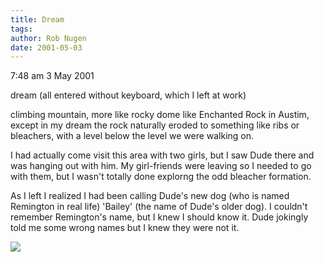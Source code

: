 ```yaml
---
title: Dream
tags: 
author: Rob Nugen
date: 2001-05-03
---
```


<p class=date>7:48 am 3 May 2001</p>

<p class=note>dream (all entered without keyboard,
which I left at work)</p>

<p class=dream>climbing mountain, more like rocky dome
like Enchanted Rock in Austim, except in my dream the
rock naturally eroded to something like ribs or
bleachers, with a level below the level we were
walking on.</p>

<p class=dream>I had actually come visit this area
with two girls, but I saw Dude there and was hanging
out with him. My girl-friends were leaving so I needed
to go with them, but I wasn't totally done explorng
the odd bleacher formation.</p>

<p class=dream>As I left  I realized I had been
calling Dude's new dog (who is named Remington in real
life) 'Bailey' (the name of Dude's older dog).  I
couldn't remember Remington's name, but I knew I
should know it. Dude jokingly told me some wrong names
but I knew they were not it.</p>

<p><img src="/images/rob/wL-ROB.gif"/></p>
